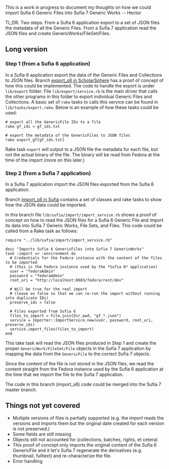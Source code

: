 This is a work in progress to document my thoughts on how we could import Sufia 6 Generic Files into Sufia 7 Generic Works -- Hector

TL;DR. Two steps. From a Sufia 6 application export to a set of JSON files the metadata of all the Generic Files. From a Sufia 7 application read the JSON files and create GenericWorks/FileSet/Files. 

## Long version

### Step 1 (from a Sufia 6 application)
In a Sufia 6 application export the data of the Generic Files and Collections to JSON files. Branch [export_s6 in ScholarSphere](https://github.com/psu-stewardship/scholarsphere/tree/export_s6) has a proof of concept of how this could be implemented. The code to handle the export is under `lib/export` folder. File `lib/export/service.rb` is the main driver that calls the other programs in this folder to export individual Generic Files and Collections. A basic set of `rake` tasks to calls this service can be found in `lib/tasks/export.rake`. Below is an example of how these tasks could be used:

```
# export all the GenericFile IDs to a file
rake gf_ids > gf_ids.txt

# export the metadata of the GenericFiles to JSON files
rake export_gf[gf_ids.txt]
```

Rake task `export` will output to a JSON file the metadata for each file, but not the actual binary of the file. The binary will be read from Fedora at the time of the import (more on this later.)


### Step 2 (from a Sufia 7 application)
In a Sufia 7 application import the JSON files exported from the Sufia 6 application.

Branch [import_s6 in Sufia](https://github.com/projecthydra/sufia/tree/import_s6) contains a set of classes and rake tasks to show how the JSON data could be imported.

In this branch file `lib/sufia/import/import_service.rb` shows a proof of concept on how to read the JSON files for a Sufia 6 Generic File and import its data into Sufia 7 Generic Works, File Sets, and Files. This code could be called from a Rake task as follows:

```
require "../lib/sufia/import/import_service.rb"

desc "Imports Sufia 6 GenericFiles into Sufia 7 GenericWorks"
task :import => :environment do
  # Credentials for the Fedora instance with the content of the files to be imported
  # (this is the Fedora instance used by the *Sufia 6* application)
  user = "fedoraAdmin"
  password = "fedoraAdmin"
  root_uri = "http://localhost:8983/fedora/rest/dev"

  # Will be true for the real import
  # (leave as false so that we can re-run the import without running into duplicate IDs)
  preserve_ids = false

  # Files exported from Sufia 6
  files_to_import = File.join(Dir.pwd, "gf_*.json")
  service = Importer::ImportService.new(user, password, root_uri, preserve_ids)
  service.import_files(files_to_import)
end
```
This take task will read the JSON files produced in Step 1 and create the proper `GenericWork/FileSet/File` objects in the Sufia 7 application by mapping the data from the `GenericFile` to the correct Sufia 7 objects.

Since the content of the file is not stored in the JSON files, we read the content straight from the Fedora instance used by the Sufia 6 application at the time that we import the file to the Sufia 7 application.

The code in this branch (import_s6) code could be merged into the Sufia 7 master branch.


## Things not yet covered
* Multiple versions of files is partially supported (e.g. the import reads the versions and imports them but the original date created for each version is not preserved.)
* Some fields are still missing 
* Objects still not accounted for (collections, batches, rights, et cetera)
* This proof of concept only imports the original content of the Sufia 6 GenericFile and it let's Sufia 7 regenerate the derivatives (e.g. thumbnail, fulltext) and re-characterize the file.
* Error handling